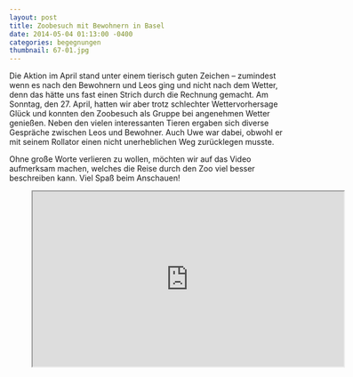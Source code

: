 ```yaml
---
layout: post
title: Zoobesuch mit Bewohnern in Basel
date: 2014-05-04 01:13:00 -0400
categories: begegnungen
thumbnail: 67-01.jpg
---
```

Die Aktion im April stand unter einem tierisch guten Zeichen – zumindest wenn es nach den Bewohnern und Leos ging und nicht nach dem Wetter, denn das hätte uns fast einen Strich durch die Rechnung gemacht. Am Sonntag, den 27. April, hatten wir aber trotz schlechter Wettervorhersage Glück und konnten den Zoobesuch als Gruppe bei angenehmen Wetter genießen. Neben den vielen interessanten Tieren ergaben sich diverse Gespräche zwischen Leos und Bewohner. Auch Uwe war dabei, obwohl er mit seinem Rollator einen nicht unerheblichen Weg zurücklegen musste.

Ohne große Worte verlieren zu wollen, möchten wir auf das Video aufmerksam machen, welches die Reise durch den Zoo viel besser beschreiben kann. Viel Spaß beim Anschauen!

<figure class="responsive-iframe">
  <iframe width="560" height="315" class="iframe" title="Video zum Zoobesuch" src="https://www.youtube-nocookie.com/embed/UK6keGDRqdM" allow="autoplay; encrypted-media" allowfullscreen></iframe>
</figure>